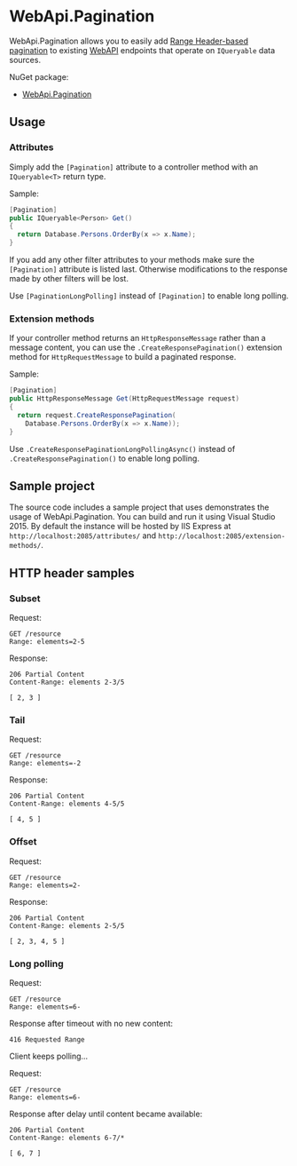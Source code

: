 # WebApi.Pagination

WebApi.Pagination allows you to easily add [Range Header-based pagination](http://otac0n.com/blog/2012/11/21/range-header-i-choose-you.html) to existing [WebAPI](http://www.asp.net/web-api) endpoints that operate on `IQueryable` data sources.

NuGet package:
* [WebApi.Pagination](https://www.nuget.org/packages/WebApi.Pagination/)



## Usage

### Attributes

Simply add the `[Pagination]` attribute to a controller method with an `IQueryable<T>` return type.

Sample:
```cs
[Pagination]
public IQueryable<Person> Get()
{
  return Database.Persons.OrderBy(x => x.Name);
}
```

If you add any other filter attributes to your methods make sure the `[Pagination]` attribute is listed last. Otherwise modifications to the response made by other filters will be lost.

Use `[PaginationLongPolling]` instead of `[Pagination]` to enable long polling.


### Extension methods

If your controller method returns an `HttpResponseMessage` rather than a message content, you can use the `.CreateResponsePagination()` extension method for `HttpRequestMessage` to build a paginated response.

Sample:
```cs
[Pagination]
public HttpResponseMessage Get(HttpRequestMessage request)
{
  return request.CreateResponsePagination(
    Database.Persons.OrderBy(x => x.Name));
}
```

Use `.CreateResponsePaginationLongPollingAsync()` instead of `.CreateResponsePagination()` to enable long polling.



## Sample project

The source code includes a sample project that uses demonstrates the usage of WebApi.Pagination. You can build and run it using Visual Studio 2015. By default the instance will be hosted by IIS Express at `http://localhost:2085/attributes/` and `http://localhost:2085/extension-methods/`.



## HTTP header samples

### Subset

Request:
```
GET /resource
Range: elements=2-5
```

Response:
```
206 Partial Content
Content-Range: elements 2-3/5

[ 2, 3 ]
```


### Tail

Request:
```
GET /resource
Range: elements=-2
```

Response:
```
206 Partial Content
Content-Range: elements 4-5/5

[ 4, 5 ]
```


### Offset

Request:
```
GET /resource
Range: elements=2-
```

Response:
```
206 Partial Content
Content-Range: elements 2-5/5

[ 2, 3, 4, 5 ]
```


### Long polling

Request:
```
GET /resource
Range: elements=6-
```

Response after timeout with no new content:
```
416 Requested Range
```

Client keeps polling...

Request:
```
GET /resource
Range: elements=6-
```

Response after delay until content became available:
```
206 Partial Content
Content-Range: elements 6-7/*

[ 6, 7 ]
```
